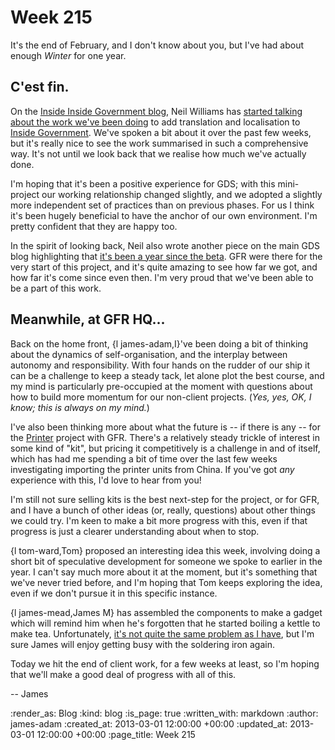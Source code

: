 Week 215
========

It's the end of February, and I don't know about you, but I've had about enough *Winter* for one year.


C'est fin.
------

On the [Inside Inside Government blog][], Neil Williams has [started talking about the work we've been doing][iig-blog] to add translation and localisation to [Inside Government]. We've spoken a bit about it over the past few weeks, but it's really nice to see the work summarised in such a comprehensive way. It's not until we look back that we realise how much we've actually done.

I'm hoping that it's been a positive experience for GDS; with this mini-project our working relationship changed slightly, and we adopted a slightly more independent set of practices than on previous phases. For us I think it's been hugely beneficial to have the anchor of our own environment. I'm pretty confident that they are happy too.

In the spirit of looking back, Neil also wrote another piece on the main GDS blog highlighting that [it's been a year since the beta][gds-blog]. GFR were there for the very start of this project, and it's quite amazing to see how far we got, and how far it's come since even then. I'm very proud that we've been able to be a part of this work.


Meanwhile, at GFR HQ...
------

Back on the home front, {l james-adam,I}'ve been doing a bit of thinking about the dynamics of self-organisation, and the interplay between autonomy and responsibility. With four hands on the rudder of our ship it can be a challenge to keep a steady tack, let alone plot the best course, and my mind is particularly pre-occupied at the moment with questions about how to build more momentum for our non-client projects. (*Yes, yes, OK, I know; this is always on my mind.*)

I've also been thinking more about what the future is -- if there is any -- for the [Printer][] project with GFR. There's a relatively steady trickle of interest in some kind of "kit", but pricing it competitively is a challenge in and of itself, which has had me spending a bit of time over the last few weeks investigating importing the printer units from China. If you've got *any* experience with this, I'd love to hear from you!

I'm still not sure selling kits is the best next-step for the project, or for GFR, and I have a bunch of other ideas (or, really, questions) about other things we could try. I'm keen to make a bit more progress with this, even if that progress is just a clearer understanding about when to stop.

{l tom-ward,Tom} proposed an interesting idea this week, involving doing a short bit of speculative development for someone we spoke to earlier in the year. I can't say much more about it at the moment, but it's something that we've never tried before, and I'm hoping that Tom keeps exploring the idea, even if we don't pursue it in this specific instance.

{l james-mead,James M} has assembled the components to make a gadget which will remind him when he's forgotten that he started boiling a kettle to make tea. Unfortunately, [it's not quite the same problem as I have][teabags], but I'm sure James will enjoy getting busy with the soldering iron again.

Today we hit the end of client work, for a few weeks at least, so I'm hoping that we'll make a good deal of progress with all of this.

-- James


[Inside Inside Government blog]: http://inside-inside-gov.tumblr.com/
[iig-blog]: http://inside-inside-gov.tumblr.com/post/44215691162/worldwide
[Inside Government]: /inside-government
[gds-blog]: http://digital.cabinetoffice.gov.uk/2013/02/28/marking-one-year-since-the-inside-government-beta/
[Printer]: /printer
[teabags]: https://twitter.com/lazyatom/status/295895415813988353

:render_as: Blog
:kind: blog
:is_page: true
:written_with: markdown
:author: james-adam
:created_at: 2013-03-01 12:00:00 +00:00
:updated_at: 2013-03-01 12:00:00 +00:00
:page_title: Week 215
